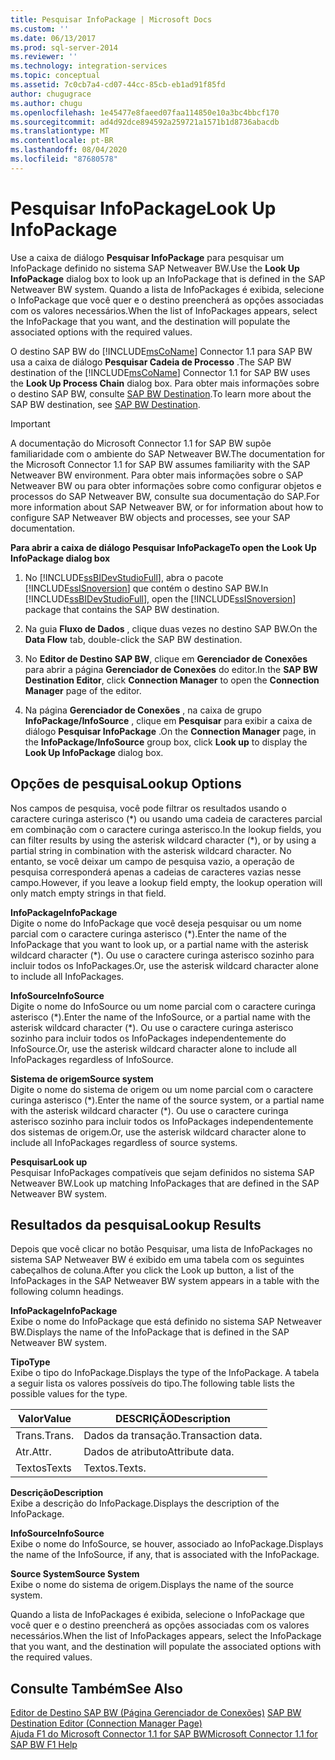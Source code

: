 ```yaml
---
title: Pesquisar InfoPackage | Microsoft Docs
ms.custom: ''
ms.date: 06/13/2017
ms.prod: sql-server-2014
ms.reviewer: ''
ms.technology: integration-services
ms.topic: conceptual
ms.assetid: 7c0cb7a4-cd07-44cc-85cb-eb1ad91f85fd
author: chugugrace
ms.author: chugu
ms.openlocfilehash: 1e45477e8faeed07faa114850e10a3bc4bbcf170
ms.sourcegitcommit: ad4d92dce894592a259721a1571b1d8736abacdb
ms.translationtype: MT
ms.contentlocale: pt-BR
ms.lasthandoff: 08/04/2020
ms.locfileid: "87680578"
---
```

# <a name="look-up-infopackage"></a><span data-ttu-id="b78e7-102">Pesquisar InfoPackage</span><span class="sxs-lookup"><span data-stu-id="b78e7-102">Look Up InfoPackage</span></span>
  <span data-ttu-id="b78e7-103">Use a caixa de diálogo **Pesquisar InfoPackage** para pesquisar um InfoPackage definido no sistema SAP Netweaver BW.</span><span class="sxs-lookup"><span data-stu-id="b78e7-103">Use the **Look Up InfoPackage** dialog box to look up an InfoPackage that is defined in the SAP Netweaver BW system.</span></span> <span data-ttu-id="b78e7-104">Quando a lista de InfoPackages é exibida, selecione o InfoPackage que você quer e o destino preencherá as opções associadas com os valores necessários.</span><span class="sxs-lookup"><span data-stu-id="b78e7-104">When the list of InfoPackages appears, select the InfoPackage that you want, and the destination will populate the associated options with the required values.</span></span>  
  
 <span data-ttu-id="b78e7-105">O destino SAP BW do [!INCLUDE[msCoName](../../includes/msconame-md.md)] Connector 1.1 para SAP BW usa a caixa de diálogo **Pesquisar Cadeia de Processo** .</span><span class="sxs-lookup"><span data-stu-id="b78e7-105">The SAP BW destination of the [!INCLUDE[msCoName](../../includes/msconame-md.md)] Connector 1.1 for SAP BW uses the **Look Up Process Chain** dialog box.</span></span> <span data-ttu-id="b78e7-106">Para obter mais informações sobre o destino SAP BW, consulte [SAP BW Destination](sap-bw-destination.md).</span><span class="sxs-lookup"><span data-stu-id="b78e7-106">To learn more about the SAP BW destination, see [SAP BW Destination](sap-bw-destination.md).</span></span>  
  
> [!IMPORTANT]  
>  <span data-ttu-id="b78e7-107">A documentação do Microsoft Connector 1.1 for SAP BW supõe familiaridade com o ambiente do SAP Netweaver BW.</span><span class="sxs-lookup"><span data-stu-id="b78e7-107">The documentation for the Microsoft Connector 1.1 for SAP BW assumes familiarity with the SAP Netweaver BW environment.</span></span> <span data-ttu-id="b78e7-108">Para obter mais informações sobre o SAP Netweaver BW ou para obter informações sobre como configurar objetos e processos do SAP Netweaver BW, consulte sua documentação do SAP.</span><span class="sxs-lookup"><span data-stu-id="b78e7-108">For more information about SAP Netweaver BW, or for information about how to configure SAP Netweaver BW objects and processes, see your SAP documentation.</span></span>  
  
 <span data-ttu-id="b78e7-109">**Para abrir a caixa de diálogo Pesquisar InfoPackage**</span><span class="sxs-lookup"><span data-stu-id="b78e7-109">**To open the Look Up InfoPackage dialog box**</span></span>  
  
1.  <span data-ttu-id="b78e7-110">No [!INCLUDE[ssBIDevStudioFull](../../includes/ssbidevstudiofull-md.md)], abra o pacote [!INCLUDE[ssISnoversion](../../includes/ssisnoversion-md.md)] que contém o destino SAP BW.</span><span class="sxs-lookup"><span data-stu-id="b78e7-110">In [!INCLUDE[ssBIDevStudioFull](../../includes/ssbidevstudiofull-md.md)], open the [!INCLUDE[ssISnoversion](../../includes/ssisnoversion-md.md)] package that contains the SAP BW destination.</span></span>  
  
2.  <span data-ttu-id="b78e7-111">Na guia **Fluxo de Dados** , clique duas vezes no destino SAP BW.</span><span class="sxs-lookup"><span data-stu-id="b78e7-111">On the **Data Flow** tab, double-click the SAP BW destination.</span></span>  
  
3.  <span data-ttu-id="b78e7-112">No **Editor de Destino SAP BW**, clique em **Gerenciador de Conexões** para abrir a página **Gerenciador de Conexões** do editor.</span><span class="sxs-lookup"><span data-stu-id="b78e7-112">In the **SAP BW Destination Editor**, click **Connection Manager** to open the **Connection Manager** page of the editor.</span></span>  
  
4.  <span data-ttu-id="b78e7-113">Na página **Gerenciador de Conexões** , na caixa de grupo **InfoPackage/InfoSource** , clique em **Pesquisar** para exibir a caixa de diálogo **Pesquisar InfoPackage** .</span><span class="sxs-lookup"><span data-stu-id="b78e7-113">On the **Connection Manager** page, in the **InfoPackage/InfoSource** group box, click **Look up** to display the **Look Up InfoPackage** dialog box.</span></span>  
  
## <a name="lookup-options"></a><span data-ttu-id="b78e7-114">Opções de pesquisa</span><span class="sxs-lookup"><span data-stu-id="b78e7-114">Lookup Options</span></span>  
 <span data-ttu-id="b78e7-115">Nos campos de pesquisa, você pode filtrar os resultados usando o caractere curinga asterisco (\*) ou usando uma cadeia de caracteres parcial em combinação com o caractere curinga asterisco.</span><span class="sxs-lookup"><span data-stu-id="b78e7-115">In the lookup fields, you can filter results by using the asterisk wildcard character (\*), or by using a partial string in combination with the asterisk wildcard character.</span></span> <span data-ttu-id="b78e7-116">No entanto, se você deixar um campo de pesquisa vazio, a operação de pesquisa corresponderá apenas a cadeias de caracteres vazias nesse campo.</span><span class="sxs-lookup"><span data-stu-id="b78e7-116">However, if you leave a lookup field empty, the lookup operation will only match empty strings in that field.</span></span>  
  
 <span data-ttu-id="b78e7-117">**InfoPackage**</span><span class="sxs-lookup"><span data-stu-id="b78e7-117">**InfoPackage**</span></span>  
 <span data-ttu-id="b78e7-118">Digite o nome do InfoPackage que você deseja pesquisar ou um nome parcial com o caractere curinga asterisco (\*).</span><span class="sxs-lookup"><span data-stu-id="b78e7-118">Enter the name of the InfoPackage that you want to look up, or a partial name with the asterisk wildcard character (\*).</span></span> <span data-ttu-id="b78e7-119">Ou use o caractere curinga asterisco sozinho para incluir todos os InfoPackages.</span><span class="sxs-lookup"><span data-stu-id="b78e7-119">Or, use the asterisk wildcard character alone to include all InfoPackages.</span></span>  
  
 <span data-ttu-id="b78e7-120">**InfoSource**</span><span class="sxs-lookup"><span data-stu-id="b78e7-120">**InfoSource**</span></span>  
 <span data-ttu-id="b78e7-121">Digite o nome do InfoSource ou um nome parcial com o caractere curinga asterisco (\*).</span><span class="sxs-lookup"><span data-stu-id="b78e7-121">Enter the name of the InfoSource, or a partial name with the asterisk wildcard character (\*).</span></span> <span data-ttu-id="b78e7-122">Ou use o caractere curinga asterisco sozinho para incluir todos os InfoPackages independentemente do InfoSource.</span><span class="sxs-lookup"><span data-stu-id="b78e7-122">Or, use the asterisk wildcard character alone to include all InfoPackages regardless of InfoSource.</span></span>  
  
 <span data-ttu-id="b78e7-123">**Sistema de origem**</span><span class="sxs-lookup"><span data-stu-id="b78e7-123">**Source system**</span></span>  
 <span data-ttu-id="b78e7-124">Digite o nome do sistema de origem ou um nome parcial com o caractere curinga asterisco (\*).</span><span class="sxs-lookup"><span data-stu-id="b78e7-124">Enter the name of the source system, or a partial name with the asterisk wildcard character (\*).</span></span> <span data-ttu-id="b78e7-125">Ou use o caractere curinga asterisco sozinho para incluir todos os InfoPackages independentemente dos sistemas de origem.</span><span class="sxs-lookup"><span data-stu-id="b78e7-125">Or, use the asterisk wildcard character alone to include all InfoPackages regardless of source systems.</span></span>  
  
 <span data-ttu-id="b78e7-126">**Pesquisar**</span><span class="sxs-lookup"><span data-stu-id="b78e7-126">**Look up**</span></span>  
 <span data-ttu-id="b78e7-127">Pesquisar InfoPackages compatíveis que sejam definidos no sistema SAP Netweaver BW.</span><span class="sxs-lookup"><span data-stu-id="b78e7-127">Look up matching InfoPackages that are defined in the SAP Netweaver BW system.</span></span>  
  
## <a name="lookup-results"></a><span data-ttu-id="b78e7-128">Resultados da pesquisa</span><span class="sxs-lookup"><span data-stu-id="b78e7-128">Lookup Results</span></span>  
 <span data-ttu-id="b78e7-129">Depois que você clicar no botão Pesquisar, uma lista de InfoPackages no sistema SAP Netweaver BW é exibido em uma tabela com os seguintes cabeçalhos de coluna.</span><span class="sxs-lookup"><span data-stu-id="b78e7-129">After you click the Look up button, a list of the InfoPackages in the SAP Netweaver BW system appears in a table with the following column headings.</span></span>  
  
 <span data-ttu-id="b78e7-130">**InfoPackage**</span><span class="sxs-lookup"><span data-stu-id="b78e7-130">**InfoPackage**</span></span>  
 <span data-ttu-id="b78e7-131">Exibe o nome do InfoPackage que está definido no sistema SAP Netweaver BW.</span><span class="sxs-lookup"><span data-stu-id="b78e7-131">Displays the name of the InfoPackage that is defined in the SAP Netweaver BW system.</span></span>  
  
 <span data-ttu-id="b78e7-132">**Tipo**</span><span class="sxs-lookup"><span data-stu-id="b78e7-132">**Type**</span></span>  
 <span data-ttu-id="b78e7-133">Exibe o tipo do InfoPackage.</span><span class="sxs-lookup"><span data-stu-id="b78e7-133">Displays the type of the InfoPackage.</span></span> <span data-ttu-id="b78e7-134">A tabela a seguir lista os valores possíveis do tipo.</span><span class="sxs-lookup"><span data-stu-id="b78e7-134">The following table lists the possible values for the type.</span></span>  
  
|<span data-ttu-id="b78e7-135">Valor</span><span class="sxs-lookup"><span data-stu-id="b78e7-135">Value</span></span>|<span data-ttu-id="b78e7-136">DESCRIÇÃO</span><span class="sxs-lookup"><span data-stu-id="b78e7-136">Description</span></span>|  
|-----------|-----------------|  
|<span data-ttu-id="b78e7-137">Trans.</span><span class="sxs-lookup"><span data-stu-id="b78e7-137">Trans.</span></span>|<span data-ttu-id="b78e7-138">Dados da transação.</span><span class="sxs-lookup"><span data-stu-id="b78e7-138">Transaction data.</span></span>|  
|<span data-ttu-id="b78e7-139">Atr.</span><span class="sxs-lookup"><span data-stu-id="b78e7-139">Attr.</span></span>|<span data-ttu-id="b78e7-140">Dados de atributo</span><span class="sxs-lookup"><span data-stu-id="b78e7-140">Attribute data.</span></span>|  
|<span data-ttu-id="b78e7-141">Textos</span><span class="sxs-lookup"><span data-stu-id="b78e7-141">Texts</span></span>|<span data-ttu-id="b78e7-142">Textos.</span><span class="sxs-lookup"><span data-stu-id="b78e7-142">Texts.</span></span>|  
  
 <span data-ttu-id="b78e7-143">**Descrição**</span><span class="sxs-lookup"><span data-stu-id="b78e7-143">**Description**</span></span>  
 <span data-ttu-id="b78e7-144">Exibe a descrição do InfoPackage.</span><span class="sxs-lookup"><span data-stu-id="b78e7-144">Displays the description of the InfoPackage.</span></span>  
  
 <span data-ttu-id="b78e7-145">**InfoSource**</span><span class="sxs-lookup"><span data-stu-id="b78e7-145">**InfoSource**</span></span>  
 <span data-ttu-id="b78e7-146">Exibe o nome do InfoSource, se houver, associado ao InfoPackage.</span><span class="sxs-lookup"><span data-stu-id="b78e7-146">Displays the name of the InfoSource, if any, that is associated with the InfoPackage.</span></span>  
  
 <span data-ttu-id="b78e7-147">**Source System**</span><span class="sxs-lookup"><span data-stu-id="b78e7-147">**Source System**</span></span>  
 <span data-ttu-id="b78e7-148">Exibe o nome do sistema de origem.</span><span class="sxs-lookup"><span data-stu-id="b78e7-148">Displays the name of the source system.</span></span>  
  
 <span data-ttu-id="b78e7-149">Quando a lista de InfoPackages é exibida, selecione o InfoPackage que você quer e o destino preencherá as opções associadas com os valores necessários.</span><span class="sxs-lookup"><span data-stu-id="b78e7-149">When the list of InfoPackages appears, select the InfoPackage that you want, and the destination will populate the associated options with the required values.</span></span>  
  
## <a name="see-also"></a><span data-ttu-id="b78e7-150">Consulte Também</span><span class="sxs-lookup"><span data-stu-id="b78e7-150">See Also</span></span>  
 <span data-ttu-id="b78e7-151">[Editor de Destino SAP BW &#40;Página Gerenciador de Conexões&#41;](sap-bw-destination-editor-connection-manager-page.md) </span><span class="sxs-lookup"><span data-stu-id="b78e7-151">[SAP BW Destination Editor &#40;Connection Manager Page&#41;](sap-bw-destination-editor-connection-manager-page.md) </span></span>  
 [<span data-ttu-id="b78e7-152">Ajuda F1 do Microsoft Connector 1.1 for SAP BW</span><span class="sxs-lookup"><span data-stu-id="b78e7-152">Microsoft Connector 1.1 for SAP BW F1 Help</span></span>](../microsoft-connector-for-sap-bw-f1-help.md)  
  
  
